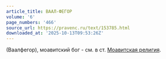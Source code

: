```yaml
---
article_title: ВААЛ-ФЕГОР
volume: '6'
page_numbers: '466'
source_url: https://pravenc.ru/text/153785.html
downloaded_at: '2025-10-13T09:53:26Z'
---
```


(Ваалфегор), моавитский бог - см. в ст. [Моавитская религия](<https://pravenc.ru/text/Моавитская религия.html>).

